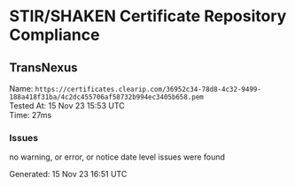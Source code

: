 # STIR/SHAKEN Certificate Repository Compliance

## TransNexus

Name: `https://certificates.clearip.com/36952c34-78d8-4c32-9499-188a418f31ba/4c2dc455706af58732b994ec3405b658.pem`\
Tested At: 15 Nov 23 15:53 UTC\
Time: 27ms

### Issues

no warning, or error, or notice date level issues were found

Generated: 15 Nov 23 16:51 UTC